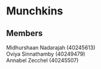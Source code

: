 # Munchkins
## Members
Midhurshaan Nadarajah (40245613) <br>
Oviya Sinnathamby (40249479) <br>
Annabel Zecchel (40245507)
